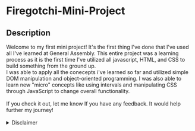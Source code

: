 # Firegotchi-Mini-Project

## Description
<div>
Welcome to my first mini project! It's the first thing I've done that I've used all I've learned at General Assembly. This entire project was a learning process as it is the first time I've utilized all javascript, HTML, and CSS to build something from the ground up.
<br>
I was able to apply all the conecepts i've learned so far and utilized simple DOM manipulation and object-oriented programming. I was also able to learn new "micro" concepts like using intervals and manipulating CSS through JavaScript to change overall functionality.
<br><br>
If you check it out, let me know If you have any feedback. It would help further my journey!
</div>

<br>

<details>
  <summary>Disclaimer</summary>
  All artwork in this project were used for educational purposes only and are the property of their respective owners.
</details>

